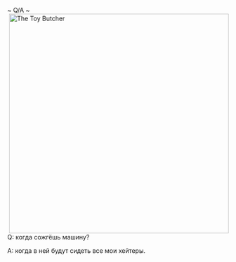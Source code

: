 ~ Q/A ~ <a href="https://www.moddb.com/mods/interdimensional/images/the-toy-butcher" title="The Toy Butcher - Mod DB" target="_blank"><img align="right" width="500" src="https://media.moddb.com/cache/images/mods/1/48/47734/thumb_620x2000/pud-toy.gif" alt="The Toy Butcher" /></a>

Q: когда сожгёшь машину? 

A: когда в ней будут сидеть все мои хейтеры.

